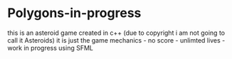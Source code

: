 # Polygons-in-progress
this is an asteroid game created in c++ (due to copyright i am not going to call it Asteroids)
it is just the game mechanics - no score - unlimted lives - work in progress using SFML
